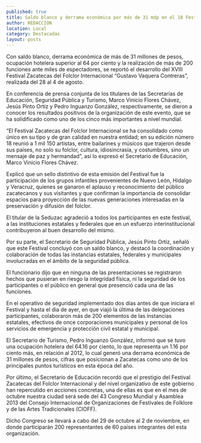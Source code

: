 ```yaml
---
published: true
title: Saldo blanco y derrama económica por más de 31 mdp en el 18 Festival Zacatecas del Folclor Internacional
author: REDACCION
location: Local
category: Destacadas
layout: posts
---
```


Con saldo blanco, derrama económica de más de 31 millones de pesos, ocupación hotelera superior al 64 por ciento y la realización de más de 200 funciones ante miles de espectadores, se reportó el desarrollo del XVIII Festival Zacatecas del Folclor Internacional “Gustavo Vaquera Contreras”, realizada del 28 al 4 de agosto.

En conferencia de prensa conjunta de los titulares de las Secretarías de Educación, Seguridad Pública y Turismo, Marco Vinicio Flores Chávez, Jesús Pinto Ortiz y Pedro Inguanzo González, respectivamente, se dieron a conocer los resultados positivos de la organización de este evento, que se ha solidificado como uno de los cinco más importantes a nivel mundial.

“El Festival Zacatecas del Folclor Internacional se ha consolidado como único en su tipo y de gran calidad en nuestra entidad; en su edición número 18 reunió a 1 mil 150 artistas, entre bailarines y músicos que trajeron desde sus países, no solo su folclor, cultura, idiosincrasia, y costumbres, sino un mensaje de paz y hermandad”, así lo expresó el Secretario de Educación, Marco Vinicio Flores Chávez.

Explicó que un sello distintivo de esta emisión del Festival fue la participación de los grupos infantiles provenientes de Nuevo León, Hidalgo y Veracruz, quienes se ganaron el aplauso y reconocimiento del público zacatecanos y sus visitantes y que confirman la importancia de consolidar espacios para proyección de las nuevas generaciones interesadas en la preservación y difusión del folclor.

El titular de la Seduzac agradeció a todos los participantes en este festival, a las instituciones estatales y federales que en un esfuerzo interinstitucional contribuyeron al buen desarrollo del mismo.

Por su parte, el Secretario de Seguridad Pública, Jesús Pinto Ortiz, señaló que este Festival concluyó con un saldo blanco, y destacó la coordinación y colaboración de todas las instancias estatales, federales y municipales involucradas en el ámbito de la seguridad pública.

El funcionario dijo que en ninguna de las presentaciones se registraron hechos que pusieran en riesgo la integridad física, ni la seguridad de los participantes o el público en general que presenció cada una de las funciones.

En el operativo de seguridad implementado dos días antes de que iniciara el Festival y hasta el día de ayer, en que viajó la última de las delegaciones participantes, colaboraron más de 200 elementos de las instancias estatales, efectivos de once corporaciones municipales y personal de los servicios de emergencia y protección civil estatal y municipal. 

El Secretario de Turismo, Pedro Inguanzo González, informó que se tuvo una ocupación hotelera del 64.16 por ciento, lo que representa un 1.16 por ciento más, en relación al 2012, lo cual generó una derrama económica de 31 millones de pesos, cifras que posicionan a Zacatecas como uno de los principales puntos turísticos en esta época del año.

Por último, el Secretario de Educación recordó que el prestigio del Festival Zacatecas del Folclor Internacional y del nivel organizativo de este gobierno han repercutido en acciones concretas, una de ellas es que en el mes de octubre nuestra ciudad será sede del 43 Congreso Mundial y Asamblea 2013 del  Consejo Internacional de Organizaciones de Festivales de Folklore y de las Artes Tradicionales (CIOFF).

Dicho Congreso se llevará a cabo del 29 de octubre al 2 de noviembre, en donde participarán 200 representantes de 60 países integrantes del esta organización. 
